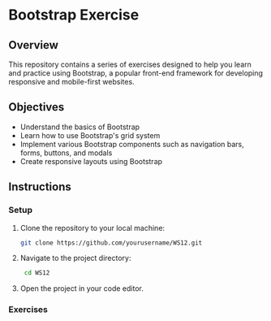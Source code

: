 # Bootstrap Exercise

## Overview

This repository contains a series of exercises designed to help you learn and practice using Bootstrap, a popular front-end framework for developing responsive and mobile-first websites.

## Objectives

- Understand the basics of Bootstrap
- Learn how to use Bootstrap's grid system
- Implement various Bootstrap components such as navigation bars, forms, buttons, and modals
- Create responsive layouts using Bootstrap

## Instructions

### Setup

1. Clone the repository to your local machine:
   ```sh
   git clone https://github.com/yourusername/WS12.git

2. Navigate to the project directory:
   ```sh
    cd WS12

3. Open the project in your code editor.

### Exercises

